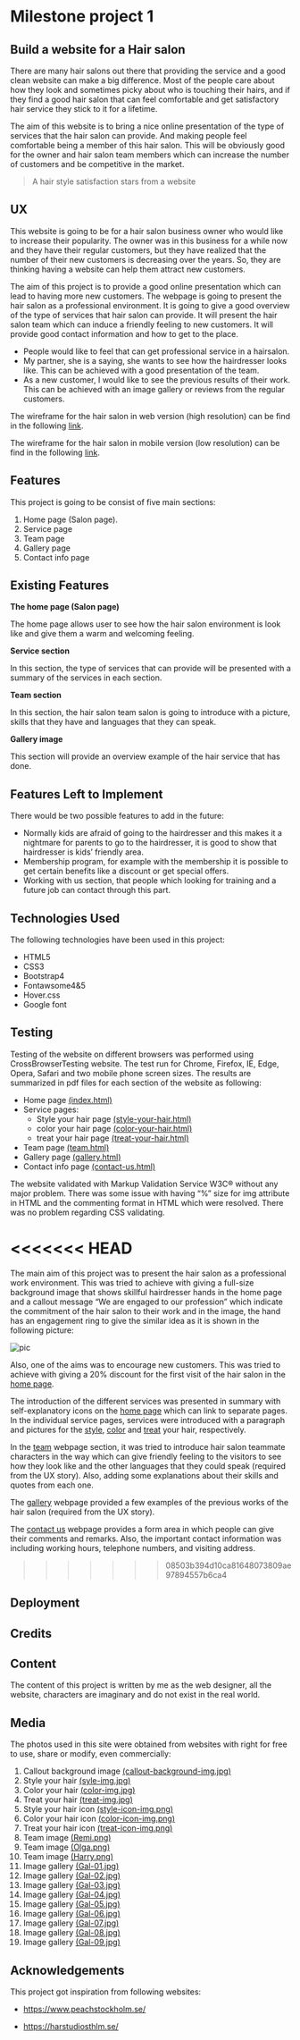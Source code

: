 # Milestone project 1 
## Build a website for a Hair salon

There are many hair salons out there that providing the service and a good clean website can make a big difference. 
Most of the people care about how they look and sometimes picky about who is touching their hairs, and if they find 
a good hair salon that can feel comfortable and get satisfactory hair service they stick to it for a lifetime. 
  
The aim of this website is to bring a nice online presentation of the type of services that the hair salon can provide. 
And making people feel comfortable being a member of this hair salon. This will be obviously good for the owner and hair salon team members 
which can increase the number of customers and be competitive in the market.

> A hair style satisfaction stars from a website

## UX

This website is going to be for a hair salon business owner who would like to increase their popularity. 
The owner was in this business for a while now and they have their regular customers, 
but they have realized that the number of their new customers is decreasing over the years. 
So, they are thinking having a website can help them attract new customers.

The aim of this project is to provide a good online presentation which can lead to having more new customers. 
The webpage is going to present the hair salon as a professional environment. 
It is going to give a good overview of the type of services that hair salon can provide. 
It will present the hair salon team which can induce a friendly feeling to new customers. 
It will provide good contact information and how to get to the place.

* People would like to feel that can get professional service in a hairsalon.
* My partner, she is a saying, she wants to see how the hairdresser looks like. 
  This can be achieved with a good presentation of the team.
* As a new customer, I would like to see the previous results of their work. 
  This can be achieved with an image gallery or reviews from the regular customers.

The wireframe for the hair salon in web version (high resolution) can be find in the following  [link]().

The wireframe for the hair salon in mobile version (low resolution) can be find in the following  [link]().

## Features

This project is going to be consist of five main sections:

1. Home page (Salon page).
2.	Service page
3.	Team page
4.	Gallery page
5.	Contact info page

## Existing Features

**The home page (Salon page)**

The home page allows user to see how the hair salon environment is look like and give them a warm and welcoming feeling.

**Service section**

In this section, the type of services that can provide will be presented with a summary of the services in each section.

**Team section**

In this section, the hair salon team salon is going to introduce with a picture, skills that they have and languages that they can speak.

**Gallery image**

This section will provide an overview example of the hair service that has done.

## Features Left to Implement

There would be two possible features to add in the future:

* Normally kids are afraid of going to the hairdresser and this makes it a nightmare for parents to go to the hairdresser, 
it is good to show that hairdresser is kids’ friendly area.
* Membership program, for example with the membership it is possible to get certain benefits like a discount or get special offers.
* Working with us section, that people which looking for training and a future job can contact through this part.

## Technologies Used

The following technologies have been used in this project:

* HTML5
* CSS3
* Bootstrap4
* Fontawsome4&5
* Hover.css
* Google font

## Testing

Testing of the website on different browsers was performed using CrossBrowserTesting website. 
The test run for Chrome, Firefox, IE, Edge, Opera, Safari and two mobile phone screen sizes. 
The results are summarized in pdf files for each section of the website as following: 

- Home page [(index.html)](https://github.com/MajPaji/Milestone-Project-1/blob/master/testing/home.pdf)
- Service pages:
    - Style your hair page [(style-your-hair.html)](https://github.com/MajPaji/Milestone-Project-1/blob/master/testing/services_style_your_hair.pdf)
    - color your hair page [(color-your-hair.html)](https://github.com/MajPaji/Milestone-Project-1/blob/master/testing/services_color_your_hair.pdf)
    - treat your hair page [(treat-your-hair.html)](https://github.com/MajPaji/Milestone-Project-1/blob/master/testing/services_treat_your_hair.pdf)
- Team page [(team.html)](https://github.com/MajPaji/Milestone-Project-1/blob/master/testing/team.pdf)
- Gallery page [(gallery.html)](https://github.com/MajPaji/Milestone-Project-1/blob/master/testing/gallery.pdf)
- Contact info page [(contact-us.html)](https://github.com/MajPaji/Milestone-Project-1/blob/master/testing/contact_us.pdf)

The website validated with Markup Validation Service W3C® without any major problem. 
There was some issue with having “%” size for img attribute in HTML and the commenting format in HTML which were resolved. 
There was no problem regarding CSS validating.

<<<<<<< HEAD
=======
The main aim of this project was to present the hair salon as a professional work environment. 
This was tried to achieve with giving a full-size background image that shows skillful hairdresser hands 
in the home page and a callout message “We are engaged to our profession” which indicate the commitment of 
the hair salon to their work and in the image, the hand has an engagement ring to give 
the similar idea as it is shown in the following picture:

![pic](https://github.com/MajPaji/Milestone-Project-1/blob/master/testing/story_home_page.png)


Also, one of the aims was to encourage new customers. 
This was tried to achieve with giving a 20% discount for the first visit of the hair salon in the [home page](https://majpaji.github.io/Milestone-Project-1/index.html).

The introduction of the different services was presented in summary with self-explanatory icons on the [home page](https://majpaji.github.io/Milestone-Project-1/index.html) which can link to separate pages. 
In the individual service pages, services were introduced with a paragraph and pictures for the [style](https://majpaji.github.io/Milestone-Project-1/style-your-hair.html), 
[color](https://majpaji.github.io/Milestone-Project-1/color-your-hair.html) and [treat](https://majpaji.github.io/Milestone-Project-1/treat-your-hair.html) your hair, respectively.

In the [team](https://majpaji.github.io/Milestone-Project-1/team.html) webpage section, it was tried to introduce hair salon teammate characters in the way which can give friendly feeling to the visitors 
to see how they look like and the other languages that they could speak (required from the UX story). 
Also, adding some explanations about their skills and quotes from each one.

The [gallery](https://majpaji.github.io/Milestone-Project-1/gallery.html) webpage provided a few examples of the previous works of the hair salon (required from the UX story).

The [contact us](https://majpaji.github.io/Milestone-Project-1/contact-us.html) webpage provides a form area in which people can give their comments and remarks. 
Also, the important contact information was including working hours, telephone numbers, and visiting address.
>>>>>>> 08503b394d10ca81648073809ae97894557b6ca4



## Deployment

## Credits

## Content

The content of this project is written by me as the web designer, all the website, characters are imaginary and do not exist in the real world.

## Media

The photos used in this site were obtained from websites with right for free to use, share or modify, even commercially:

1. Callout background image [(callout-background-img.jpg)](https://www.goodfon.com/wallpaper/stylist-fingers-hairdresser-comb-scissors.html)
2. Style your hair [(syle-img.jpg)](https://pixabay.com/photos/hair-marriage-bride-woman-whites-2089548/)
3. Color your hair [(color-img.jpg)](https://pixabay.com/photos/pink-hair-hairstyle-women-young-1450045/)
4. Treat your hair [(treat-img.jpg)](https://pixabay.com/photos/girl-woman-model-brunette-924868/)
5. Style your hair icon [(style-icon-img.png)](https://freesvg.org/scissors-cut-hair)
6. Color your hair icon [(color-icon-img.png)](https://www.needpix.com/photo/download/595920/blood-paint-splat-stain-free-vector-graphics-free-pictures-free-photos-free-images-royalty-free)
7. Treat your hair icon [(treat-icon-img.png)](https://svgsilh.com/image/38673.html)
8. Team image [(Remi.png)](https://pixabay.com/photos/woman-portrait-headshot-female-4525646/)
9. Team image [(Olga.png)](https://pixabay.com/photos/business-woman-person-young-female-2180509/)
10. Team image [(Harry.png)](https://unsplash.com/photos/cCvnG-937HE)
11. Image gallery [(Gal-01.jpg)](https://unsplash.com/photos/yq2zyWLzaR0)
12. Image gallery [(Gal-02.jpg)](https://unsplash.com/photos/A8WIBd73a6E)
13. Image gallery [(Gal-03.jpg)](https://unsplash.com/photos/N57BXCt7LDU)
14. Image gallery [(Gal-04.jpg)](https://unsplash.com/photos/lMMdMdsFP-c)
15. Image gallery [(Gal-05.jpg)](https://unsplash.com/photos/W6cwaL7PMSw)
16. Image gallery [(Gal-06.jpg)](https://unsplash.com/photos/J7Cf1Gch49E)
17. Image gallery [(Gal-07.jpg)](https://unsplash.com/photos/tLKOj6cNwe0)
18. Image gallery [(Gal-08.jpg)](https://unsplash.com/photos/ORCPTrkkezw)
19. Image gallery [(Gal-09.jpg)](https://unsplash.com/photos/pZTVa_Gt1f8)


## Acknowledgements

This project got inspiration from following websites:

* https://www.peachstockholm.se/

* https://harstudiosthlm.se/



